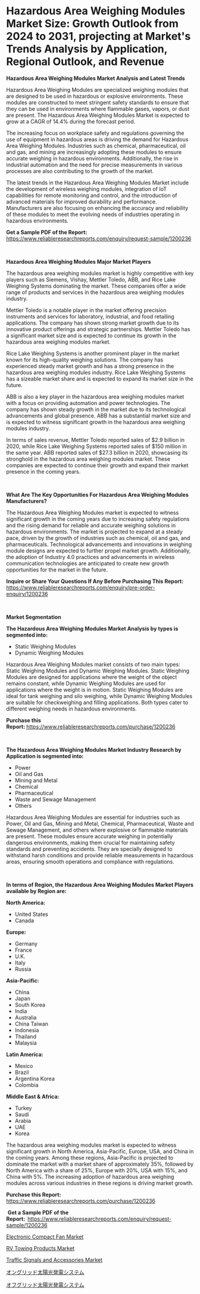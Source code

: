 <p><h1>Hazardous Area Weighing Modules Market Size: Growth Outlook from 2024 to 2031, projecting at Market's Trends Analysis by Application, Regional Outlook, and Revenue</h1></p><p><strong>Hazardous Area Weighing Modules Market Analysis and Latest Trends</strong></p>
<p><p>Hazardous Area Weighing Modules are specialized weighing modules that are designed to be used in hazardous or explosive environments. These modules are constructed to meet stringent safety standards to ensure that they can be used in environments where flammable gases, vapors, or dust are present. The Hazardous Area Weighing Modules Market is expected to grow at a CAGR of 14.4% during the forecast period. </p><p>The increasing focus on workplace safety and regulations governing the use of equipment in hazardous areas is driving the demand for Hazardous Area Weighing Modules. Industries such as chemical, pharmaceutical, oil and gas, and mining are increasingly adopting these modules to ensure accurate weighing in hazardous environments. Additionally, the rise in industrial automation and the need for precise measurements in various processes are also contributing to the growth of the market.</p><p>The latest trends in the Hazardous Area Weighing Modules Market include the development of wireless weighing modules, integration of IoT capabilities for remote monitoring and control, and the introduction of advanced materials for improved durability and performance. Manufacturers are also focusing on enhancing the accuracy and reliability of these modules to meet the evolving needs of industries operating in hazardous environments.</p></p>
<p><strong>Get a Sample PDF of the Report:&nbsp;</strong> <a href="https://www.reliableresearchreports.com/enquiry/request-sample/1200236">https://www.reliableresearchreports.com/enquiry/request-sample/1200236</a></p>
<p>&nbsp;</p>
<p><strong>Hazardous Area Weighing Modules Major Market Players</strong></p>
<p><p>The hazardous area weighing modules market is highly competitive with key players such as Siemens, Vishay, Mettler Toledo, ABB, and Rice Lake Weighing Systems dominating the market. These companies offer a wide range of products and services in the hazardous area weighing modules industry.</p><p>Mettler Toledo is a notable player in the market offering precision instruments and services for laboratory, industrial, and food retailing applications. The company has shown strong market growth due to its innovative product offerings and strategic partnerships. Mettler Toledo has a significant market size and is expected to continue its growth in the hazardous area weighing modules market.</p><p>Rice Lake Weighing Systems is another prominent player in the market known for its high-quality weighing solutions. The company has experienced steady market growth and has a strong presence in the hazardous area weighing modules industry. Rice Lake Weighing Systems has a sizeable market share and is expected to expand its market size in the future.</p><p>ABB is also a key player in the hazardous area weighing modules market with a focus on providing automation and power technologies. The company has shown steady growth in the market due to its technological advancements and global presence. ABB has a substantial market size and is expected to witness significant growth in the hazardous area weighing modules industry.</p><p>In terms of sales revenue, Mettler Toledo reported sales of $2.9 billion in 2020, while Rice Lake Weighing Systems reported sales of $150 million in the same year. ABB reported sales of $27.3 billion in 2020, showcasing its stronghold in the hazardous area weighing modules market. These companies are expected to continue their growth and expand their market presence in the coming years.</p></p>
<p>&nbsp;</p>
<p><strong>What Are The Key Opportunities For Hazardous Area Weighing Modules Manufacturers?</strong></p>
<p><p>The Hazardous Area Weighing Modules market is expected to witness significant growth in the coming years due to increasing safety regulations and the rising demand for reliable and accurate weighing solutions in hazardous environments. The market is projected to expand at a steady pace, driven by the growth of industries such as chemical, oil and gas, and pharmaceuticals. Technological advancements and innovations in weighing module designs are expected to further propel market growth. Additionally, the adoption of Industry 4.0 practices and advancements in wireless communication technologies are anticipated to create new growth opportunities for the market in the future.</p></p>
<p><strong>Inquire or Share Your Questions If Any Before Purchasing This Report:</strong> <a href="https://www.reliableresearchreports.com/enquiry/pre-order-enquiry/1200236">https://www.reliableresearchreports.com/enquiry/pre-order-enquiry/1200236</a></p>
<p>&nbsp;</p>
<p><strong>Market Segmentation</strong></p>
<p><strong>The Hazardous Area Weighing Modules Market Analysis by types is segmented into:</strong></p>
<p><ul><li>Static Weighing Modules</li><li>Dynamic Weighing Modules</li></ul></p>
<p><p>Hazardous Area Weighing Modules market consists of two main types: Static Weighing Modules and Dynamic Weighing Modules. Static Weighing Modules are designed for applications where the weight of the object remains constant, while Dynamic Weighing Modules are used for applications where the weight is in motion. Static Weighing Modules are ideal for tank weighing and silo weighing, while Dynamic Weighing Modules are suitable for checkweighing and filling applications. Both types cater to different weighing needs in hazardous environments.</p></p>
<p><strong>Purchase this Report:&nbsp;</strong><a href="https://www.reliableresearchreports.com/purchase/1200236">https://www.reliableresearchreports.com/purchase/1200236</a></p>
<p>&nbsp;</p>
<p><strong>The Hazardous Area Weighing Modules Market Industry Research by Application is segmented into:</strong></p>
<p><ul><li>Power</li><li>Oil and Gas</li><li>Mining and Metal</li><li>Chemical</li><li>Pharmaceutical</li><li>Waste and Sewage Management</li><li>Others</li></ul></p>
<p><p>Hazardous Area Weighing Modules are essential for industries such as Power, Oil and Gas, Mining and Metal, Chemical, Pharmaceutical, Waste and Sewage Management, and others where explosive or flammable materials are present. These modules ensure accurate weighing in potentially dangerous environments, making them crucial for maintaining safety standards and preventing accidents. They are specially designed to withstand harsh conditions and provide reliable measurements in hazardous areas, ensuring smooth operations and compliance with regulations.</p></p>
<p>&nbsp;</p>
<p><strong>In terms of Region, the Hazardous Area Weighing Modules Market Players available by Region are:</strong></p>
<p>
    <p> <strong> North America: </strong>
        <ul>
            <li>United States</li>
            <li>Canada</li>
        </ul>
        </p> 
    <p> <strong> Europe: </strong>
        <ul>
            <li>Germany</li>
            <li>France</li>
            <li>U.K.</li>
            <li>Italy</li>
            <li>Russia</li>
        </ul>
        </p> 
    <p> <strong> Asia-Pacific: </strong>
        <ul>
            <li>China</li>
            <li>Japan</li>
            <li>South Korea</li>
            <li>India</li>
            <li>Australia</li>
            <li>China Taiwan</li>
            <li>Indonesia</li>
            <li>Thailand</li>
            <li>Malaysia</li>
        </ul>
        </p> 
    <p> <strong> Latin America: </strong>
        <ul>
            <li>Mexico</li>
            <li>Brazil</li>
            <li>Argentina Korea</li>
            <li>Colombia</li>
        </ul>
        </p> 
    <p> <strong> Middle East & Africa: </strong>
        <ul>
            <li>Turkey</li>
            <li>Saudi</li>
            <li>Arabia</li>
            <li>UAE</li>
            <li>Korea</li>
        </ul>
    </p>
    </p>
<p><p>The hazardous area weighing modules market is expected to witness significant growth in North America, Asia-Pacific, Europe, USA, and China in the coming years. Among these regions, Asia-Pacific is projected to dominate the market with a market share of approximately 35%, followed by North America with a share of 25%, Europe with 20%, USA with 15%, and China with 5%. The increasing adoption of hazardous area weighing modules across various industries in these regions is driving market growth.</p></p>
<p><strong>Purchase this Report: </strong><a href="https://www.reliableresearchreports.com/purchase/1200236">https://www.reliableresearchreports.com/purchase/1200236</a></p>
<p>&nbsp;<strong>Get a Sample PDF of the Report:&nbsp;&nbsp;</strong><a href="https://www.reliableresearchreports.com/enquiry/request-sample/1200236">https://www.reliableresearchreports.com/enquiry/request-sample/1200236</a></p>
<p><strong></strong></p>
<p><p><a href="https://github.com/mancsybtousav/Market-Research-Report-List-1/blob/main/electronic-compact-fan-market.md">Electronic Compact Fan Market</a></p><p><a href="https://issuu.com/reportprime-2/docs/rv-towing-products-market-size-2030.pptx">RV Towing Products Market</a></p><p><a href="https://issuu.com/reportprime-2/docs/traffic-signals-and-accessories-market-size-2030.p">Traffic Signals and Accessories Market</a></p><p><a href="https://github.com/ddwcuskozol07187/Market-Research-Report-List-1/blob/main/683748812671.md">オングリッド太陽光発電システム</a></p><p><a href="https://github.com/xtkhtofdt934839/Market-Research-Report-List-1/blob/main/761465012670.md">オフグリッド太陽光発電システム</a></p></p>